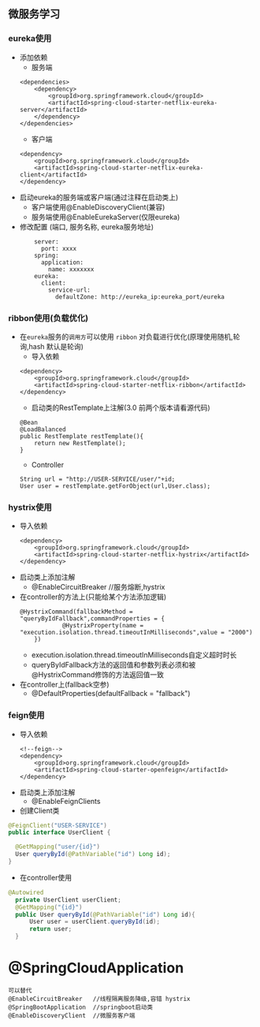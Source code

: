 ## 微服务学习

### eureka使用
* 添加依赖
    * 服务端
    ```
    <dependencies>
        <dependency>
            <groupId>org.springframework.cloud</groupId>
            <artifactId>spring-cloud-starter-netflix-eureka-server</artifactId>
        </dependency>
    </dependencies>
    ```
    * 客户端
    ```
    <dependency>
        <groupId>org.springframework.cloud</groupId>
        <artifactId>spring-cloud-starter-netflix-eureka-client</artifactId>
    </dependency>
    ```
* 启动eureka的服务端或客户端(通过注释在启动类上)
    * 客户端使用@EnableDiscoveryClient(兼容)
    * 服务端使用@EnableEurekaServer(仅限eureka)
* 修改配置 (端口, 服务名称, eureka服务地址)
    ```
        server:
          port: xxxx
        spring:
          application:
            name: xxxxxxx
        eureka:
          client:
            service-url:
              defaultZone: http://eureka_ip:eureka_port/eureka
    ```
### ribbon使用(负载优化)
* 在`eureka`服务的`调用方`可以使用 `ribbon` 对负载进行优化(原理使用随机,轮询,hash 默认是轮询)
    * 导入依赖
    ```
    <dependency>
        <groupId>org.springframework.cloud</groupId>
        <artifactId>spring-cloud-starter-netflix-ribbon</artifactId>
    </dependency>
    ```
    * 启动类的RestTemplate上注解(3.0 前两个版本请看源代码)
    ```
    @Bean
    @LoadBalanced
    public RestTemplate restTemplate(){
        return new RestTemplate();
    }
    ```
    * Controller
    ```
    String url = "http://USER-SERVICE/user/"+id;
    User user = restTemplate.getForObject(url,User.class);
    ```
### hystrix使用
 * 导入依赖
    ```
    <dependency>
        <groupId>org.springframework.cloud</groupId>
        <artifactId>spring-cloud-starter-netflix-hystrix</artifactId>
    </dependency>
    ```
 * 启动类上添加注解
    * @EnableCircuitBreaker   //服务熔断,hystrix
 * 在controller的方法上(只能给某个方法添加逻辑)
    ```
    @HystrixCommand(fallbackMethod = "queryByIdFallback",commandProperties = {
                @HystrixProperty(name = "execution.isolation.thread.timeoutInMilliseconds",value = "2000")
        })
    ```
    * execution.isolation.thread.timeoutInMilliseconds自定义超时时长
    * queryByIdFallback方法的返回值和参数列表必须和被@HystrixCommand修饰的方法返回值一致
 * 在controller上(fallback空参)
    * @DefaultProperties(defaultFallback = "fallback")
    
### feign使用
 * 导入依赖
     ```
     <!--feign-->
     <dependency>
         <groupId>org.springframework.cloud</groupId>
         <artifactId>spring-cloud-starter-openfeign</artifactId>
     </dependency>
     ```
  * 启动类上添加注解
     * @EnableFeignClients
  * 创建Client类
  ```java
@FeignClient("USER-SERVICE")
public interface UserClient {

    @GetMapping("user/{id}")
    User queryById(@PathVariable("id") Long id);
}

```
  * 在controller使用
  ```java
@Autowired
    private UserClient userClient;
    @GetMapping("{id}")
    public User queryById(@PathVariable("id") Long id){
        User user = userClient.queryById(id);
        return user;
    }
```
     
 
# @SpringCloudApplication
```
可以替代
@EnableCircuitBreaker   //线程隔离服务降级,容错 hystrix
@SpringBootApplication  //springboot启动类
@EnableDiscoveryClient  //微服务客户端
```
